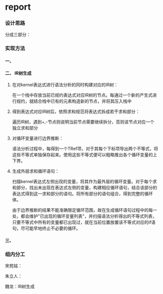# report

### 设计思路

分成三部分：

### 实现方法

#### 一、

#### 二、 IR树生成

1. 在对kernel表达式进行语法分析的同时构建对应的IR树：

    在一个栈中存放当前已规约表达式对应IR树的节点。每通过一个新的产生式进行规约，就结合栈中已有的元素构造新的节点，并将其压入栈中

2. 得到表达式对应IR树后，依照求和规范将表达式拆成若干求和部分：

    遍历IR树，遇到+,-节点则说明当前节点需要继续拆分，否则该节点对应一个独立求和部分

3. 对循环变量进行边界推断：

    语法分析过程中，每得到一个TRef项，对于其每个下标项导出两个不等式，将这些不等式单独保存起来。使用这些不等式便可以粗略推出各个循环变量的上下界。

4. 生成外层求和循环语句：

    扫描kernel表达式左侧出现的变量，将其作为最外层的循环变量。对于每个求和部分，找出未出现在表达式左侧的变量，构建相应循环语句，结合该部分的表达式得到这一求和部分的语句。将所有部分的语句组合，得到完整的循环体。

    由于边界推断的结果不能准确限定循环范围，故在生成循环语句过程中的每一处，都会维护"已出现的循环变量列表"，并扫描语法分析得出的不等式列表，只要不等式中所有的变量都已出现过，就在当前位置放置该不等式对应的if语句，尽可能早地终止不必要的循环。

#### 三、


### 组内分工

宋苑铭：

朱立人：

魏龙：IR树生成
